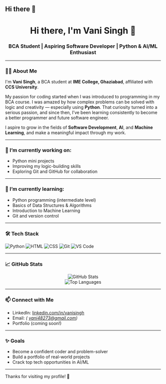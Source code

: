 ## Hi there 👋
<h1 align="center">Hi there, I'm Vani Singh 👋</h1>
<h3 align="center">BCA Student | Aspiring Software Developer | Python & AI/ML Enthusiast</h3>

---

### 🙋‍♀️ About Me

I'm **Vani Singh**, a BCA student at **IME College, Ghaziabad**, affiliated with **CCS University**.

My passion for coding started when I was introduced to programming in my BCA course. I was amazed by how complex problems can be solved with logic and creativity — especially using **Python**. That curiosity turned into a serious passion, and since then, I’ve been learning consistently to become a better programmer and future software engineer.

I aspire to grow in the fields of **Software Development**, **AI**, and **Machine Learning**, and make a meaningful impact through my work.

---

### 🔭 I’m currently working on:
- Python mini projects
- Improving my logic-building skills
- Exploring Git and GitHub for collaboration

---

### 🌱 I’m currently learning:
- Python programming (intermediate level)
- Basics of Data Structures & Algorithms
- Introduction to Machine Learning
- Git and version control

---

### 🛠️ Tech Stack

![Python](https://img.shields.io/badge/Python-3776AB?style=for-the-badge&logo=python&logoColor=white)
![HTML](https://img.shields.io/badge/HTML5-E34F26?style=for-the-badge&logo=html5&logoColor=white)
![CSS](https://img.shields.io/badge/CSS3-1572B6?style=for-the-badge&logo=css3&logoColor=white)
![Git](https://img.shields.io/badge/Git-F05032?style=for-the-badge&logo=git&logoColor=white)
![VS Code](https://img.shields.io/badge/VSCode-007ACC?style=for-the-badge&logo=visual%20studio%20code&logoColor=white)

---

### 📈 GitHub Stats

<p align="center">
  <img src="https://github-readme-stats.vercel.app/api?username=vanisingh&show_icons=true&theme=radical" alt="GitHub Stats" />
  <br />
  <img src="https://github-readme-stats.vercel.app/api/top-langs/?username=vanisingh&layout=compact&theme=radical" alt="Top Languages" />
</p>

---

### 📫 Connect with Me

- LinkedIn: [linkedin.com/in/vanisingh](https://www.linkedin.com/in/vanisingh) 
- Email: *( vani48273@gmail.com)*
- Portfolio (coming soon!)

---

### ✨ Goals
- Become a confident coder and problem-solver
- Build a portfolio of real-world projects
- Crack top tech opportunities in AI/ML

---

Thanks for visiting my profile! 🌟
<!--
**vanisingh7/Vanisingh7** is a ✨ _special_ ✨ repository because its `README.md` (this file) appears on your GitHub profile.

Here are some ideas to get you started:

- 🔭 I’m currently working on ...
- 🌱 I’m currently learning ...
- 👯 I’m looking to collaborate on ...
- 🤔 I’m looking for help with ...
- 💬 Ask me about ...
- 📫 How to reach me: ...
- 😄 Pronouns: ...
- ⚡ Fun fact: ...
-->

